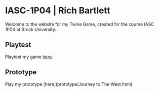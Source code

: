 # IASC-1P04 | Rich Bartlett

Welcome to the website for my Twine Game, created for the course IASC 1P04 at Brock University.

## Playtest

Playtest my game [here]().


## Prototype

Play my prototype [here](prototype/Journey to The West.html).
